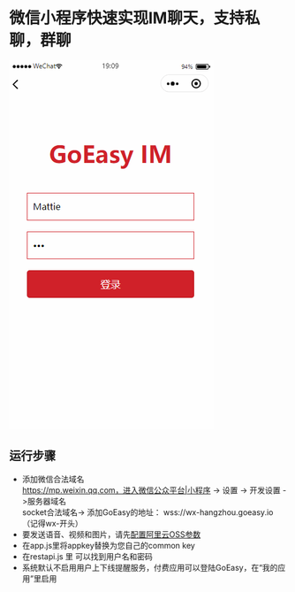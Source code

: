 
# 微信小程序快速实现IM聊天，支持私聊，群聊               

![image](./static/images/im.gif)

## 运行步骤
*  添加微信合法域名     
  https://mp.weixin.qq.com，进入微信公众平台|小程序 -> 设置 -> 开发设置 ->服务器域名   
   socket合法域名-> 添加GoEasy的地址： wss://wx-hangzhou.goeasy.io（记得wx-开头）
* 要发送语音、视频和图片，请先[配置阿里云OSS参数](https://www.goeasy.io/cn/im/media/alioss.html)
* 在app.js里将appkey替换为您自己的common key
* 在restapi.js 里 可以找到用户名和密码 
* 系统默认不启用用户上下线提醒服务，付费应用可以登陆GoEasy，在“我的应用”里启用

